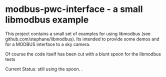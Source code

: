 # modbus-pwc-interface - a small libmodbus example

This project contains a small set of examples for using
libmodbus (see github.com/stephane/libmodbus). Its intended
to provide some demos and for a MODBUS interface to a sky camera.

Of course the code itself has been cut with a blunt spoon 
for the libmodbus tests

Current Status: still using the spoon.
.


